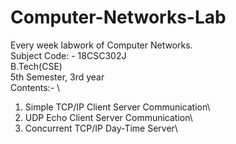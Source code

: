 # Computer-Networks-Lab
Every week labwork of Computer Networks.\
Subject Code: - 18CSC302J\
B.Tech(CSE)\
5th Semester, 3rd year\
Contents:- \
  1. Simple TCP/IP Client Server Communication\
  2. UDP Echo Client Server Communication\
  3. Concurrent TCP/IP Day-Time Server\

</p>
